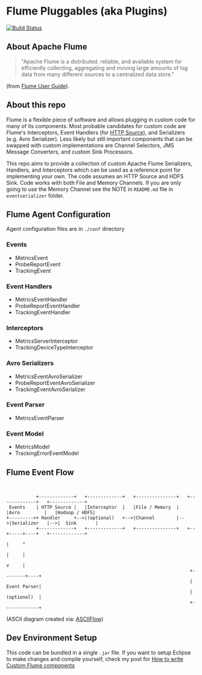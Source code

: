 # Flume Pluggables (aka Plugins)
[![Build Status](https://travis-ci.org/muhammadyaseen/flume-plugins.svg?branch=master)](https://travis-ci.org/muhammadyaseen/flume-plugins)

## About Apache Flume
> "Apache Flume is a distributed, reliable, and available system for efficiently collecting, aggregating and moving large amounts of log data from many different sources to a centralized data store." 


(from [Flume User Guide](https://flume.apache.org/FlumeUserGuide.html)).

## About this repo
Flume is a flexible piece of software and allows plugging in custom code for many of its components. Most probable candidates for custom code are Flume's Interceptors, Event Handlers (for [HTTP Source](https://flume.apache.org/FlumeUserGuide.html#http-source)), and Serializers (e.g. Avro Serializer). Less likely but still important components that can be swapped with custom implementations are Channel Selectors, JMS Message Converters, and custom Sink Processors.

This repo aims to provide a collection of custom Apache Flume Serializers, Handlers, and Interceptors which can be used as a reference point for implementing your own. The code assumes an HTTP Source and HDFS Sink. Code works with both File and Memory Channels. If you are only going to use the Memory Channel see the NOTE in `README.md` file in `eventserializer` folder.

## Flume Agent Configuration
Agent configuration files are in `./conf` directory

### Events
* MetricsEvent
* ProbeReportEvent
* TrackingEvent

### Event Handlers
* MetricsEventHandler
* ProbeReportEventHandler
* TrackingEventHandler

### Interceptors
* MetricsServerInterceptor
* TrackingDeviceTypeInterceptor

### Avro Serializers
* MetricsEventAvroSerializer
* ProbeReportEventAvroSerializer
* TrackingEventAvroSerializer

### Event Parser
*  MetricsEventParser

### Event Model
* MetricsModel
* TrackingErrorEventModel

## Flume Event Flow
```


           +-------------+   +-------------+   +---------------+   +-------------+   +-------------+
 Events    | HTTP Source |   |Interceptor  |   |File / Memory  |   |Avro         |   |Hadoop / HDFS|
+--------->+ Handler     +-->|(optional)   +-->|Channel        |-->|Serializer   |-->|  Sink       |
           +-------------+   +-------------+   +---------------+   +--+-----+----+   +-------------+
                                                                       |     ^
                                                                       |     |
                                                                       v     |
                                                                    +--------+----+
                                                                    | Event Parser|
                                                                    | (optional)  |
                                                                    +-------------+
```
(ASCII diagram created via: [ASCIIFlow](http://asciiflow.com/))

## Dev Environment Setup
This code can be bundled in a single `.jar` file. If you want to setup Eclipse to make changes and compile yourself, check my post for [How to write Custom Flume components](#)
